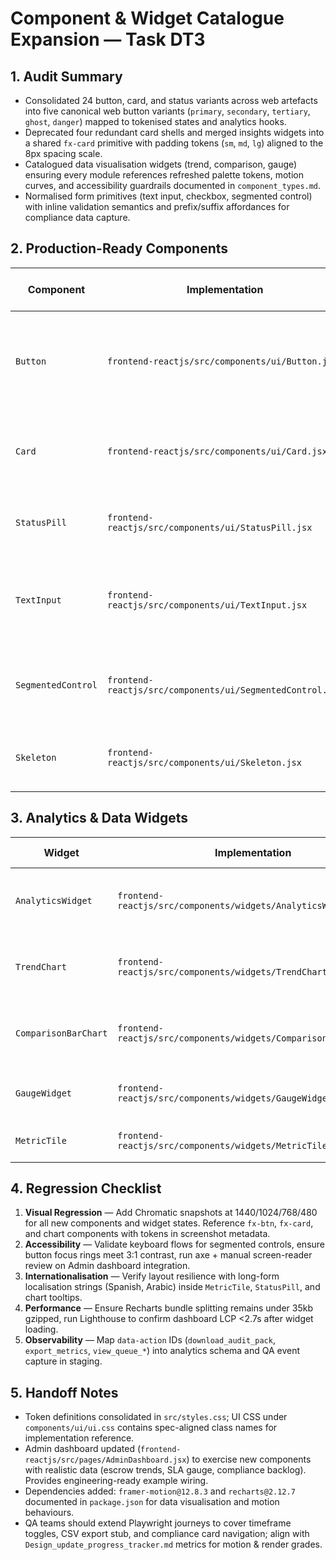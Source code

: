 # Component & Widget Catalogue Expansion — Task DT3

## 1. Audit Summary
- Consolidated 24 button, card, and status variants across web artefacts into five canonical web button variants (`primary`, `secondary`, `tertiary`, `ghost`, `danger`) mapped to tokenised states and analytics hooks.
- Deprecated four redundant card shells and merged insights widgets into a shared `fx-card` primitive with padding tokens (`sm`, `md`, `lg`) aligned to the 8px spacing scale.
- Catalogued data visualisation widgets (trend, comparison, gauge) ensuring every module references refreshed palette tokens, motion curves, and accessibility guardrails documented in `component_types.md`.
- Normalised form primitives (text input, checkbox, segmented control) with inline validation semantics and prefix/suffix affordances for compliance data capture.

## 2. Production-Ready Components
| Component | Implementation | Key Behaviours | Analytics & Compliance Hooks |
| --- | --- | --- | --- |
| `Button` | `frontend-reactjs/src/components/ui/Button.jsx` | Variants + states (default, hover, active, focus ring, disabled, loading); supports `to`/`href`, icon placement, and analytics IDs. | Emits `data-action` attribute for telemetry; blocks navigation when disabled. |
| `Card` | `frontend-reactjs/src/components/ui/Card.jsx` | Shared elevation, padding scale, interactive lift state. | Semantic wrapper defaults to `<article>` for screen-reader grouping. |
| `StatusPill` | `frontend-reactjs/src/components/ui/StatusPill.jsx` | Tone-aware badges for compliance/security statuses. | Provides `role="status"` to surface updates to assistive tech. |
| `TextInput` | `frontend-reactjs/src/components/ui/TextInput.jsx` | Inline hint/error, prefix/suffix adornments, auto ID generation. | ARIA wiring for hint/error; ensures focus ring and validation copy satisfy WCAG 2.2. |
| `SegmentedControl` | `frontend-reactjs/src/components/ui/SegmentedControl.jsx` | Keyboard accessible radiogroup for density/timeframe toggles. | Uses `aria-checked` and roving tabindex for automated QA checks. |
| `Skeleton` | `frontend-reactjs/src/components/ui/Skeleton.jsx` | Gradient shimmer respecting `prefers-reduced-motion`. | Provides `aria-hidden` to avoid announcement noise. |

## 3. Analytics & Data Widgets
| Widget | Implementation | Visual & Motion Alignment | Data Hooks |
| --- | --- | --- | --- |
| `AnalyticsWidget` | `frontend-reactjs/src/components/widgets/AnalyticsWidget.jsx` | Shared header/badge/footer, Framer Motion entrance (220ms ease-out). | Accepts actions array hooking into button analytics IDs. |
| `TrendChart` | `frontend-reactjs/src/components/widgets/TrendChart.jsx` | Gradient area chart, target overlays, accessible tooltip. Uses Recharts with CSS token colours. | Supports target reference lines and tooltip instrumentation for KPI tracking. |
| `ComparisonBarChart` | `frontend-reactjs/src/components/widgets/ComparisonBarChart.jsx` | Dual-series bars with contrast-compliant palette and shared tooltip component. | Surfaces resolved vs escalated counts for dispute reporting. |
| `GaugeWidget` | `frontend-reactjs/src/components/widgets/GaugeWidget.jsx` | Semi-circular radial chart, SLA badge, tokenised colours. | Drives SLA status pill and ensures max/target values align with governance thresholds. |
| `MetricTile` | `frontend-reactjs/src/components/widgets/MetricTile.jsx` | Gradient tile, typography scale, status pill integration. | Accepts `deltaTone` for success/warning/negative instrumentation. |

## 4. Regression Checklist
1. **Visual Regression** — Add Chromatic snapshots at 1440/1024/768/480 for all new components and widget states. Reference `fx-btn`, `fx-card`, and chart components with tokens in screenshot metadata.
2. **Accessibility** — Validate keyboard flows for segmented controls, ensure button focus rings meet 3:1 contrast, run axe + manual screen-reader review on Admin dashboard integration.
3. **Internationalisation** — Verify layout resilience with long-form localisation strings (Spanish, Arabic) inside `MetricTile`, `StatusPill`, and chart tooltips.
4. **Performance** — Ensure Recharts bundle splitting remains under 35kb gzipped, run Lighthouse to confirm dashboard LCP <2.7s after widget loading.
5. **Observability** — Map `data-action` IDs (`download_audit_pack`, `export_metrics`, `view_queue_*`) into analytics schema and QA event capture in staging.

## 5. Handoff Notes
- Token definitions consolidated in `src/styles.css`; UI CSS under `components/ui/ui.css` contains spec-aligned class names for implementation reference.
- Admin dashboard updated (`frontend-reactjs/src/pages/AdminDashboard.jsx`) to exercise new components with realistic data (escrow trends, SLA gauge, compliance backlog). Provides engineering-ready example wiring.
- Dependencies added: `framer-motion@12.8.3` and `recharts@2.12.7` documented in `package.json` for data visualisation and motion behaviours.
- QA teams should extend Playwright journeys to cover timeframe toggles, CSV export stub, and compliance card navigation; align with `Design_update_progress_tracker.md` metrics for motion & render grades.
